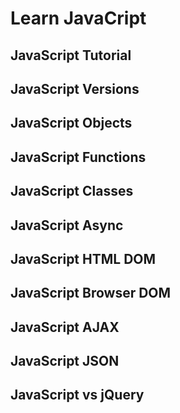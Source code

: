 # Learn JavaCript
## JavaScript Tutorial
## JavaScript Versions
## JavaScript Objects
## JavaScript Functions
## JavaScript Classes
## JavaScript Async
## JavaScript HTML DOM
## JavaScript Browser DOM
## JavaScript AJAX
## JavaScript JSON
## JavaScript vs jQuery
